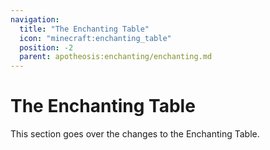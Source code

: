 ```yaml
---
navigation:
  title: "The Enchanting Table"
  icon: "minecraft:enchanting_table"
  position: -2
  parent: apotheosis:enchanting/enchanting.md
---
```


# The Enchanting Table

This section goes over the changes to the Enchanting Table.

<SubPages />
